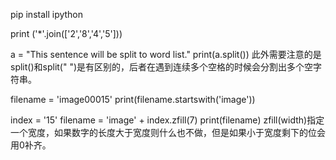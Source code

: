 pip install ipython

print ('*'.join(['2','8','4','5']))

a = "This sentence will be split to word list."
print(a.split())
此外需要注意的是split()和split(" ")是有区别的，后者在遇到连续多个空格的时候会分割出多个空字符串。

filename = 'image00015'
print(filename.startswith('image'))

index = '15'
filename = 'image' + index.zfill(7)
print(filename)
zfill(width)指定一个宽度，如果数字的长度大于宽度则什么也不做，但是如果小于宽度剩下的位会用0补齐。